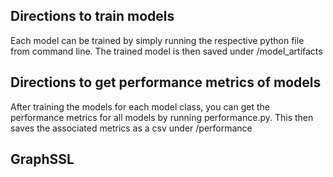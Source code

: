 ## Directions to train models
Each model can be trained by simply running the respective python file from command line. The trained model is then saved under /model_artifacts  
 ## Directions to get performance metrics of models
After training the models for each model class, you can get the performance metrics for all models by running performance.py. This then saves the associated metrics as a csv under /performance
## GraphSSL

